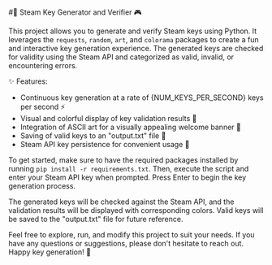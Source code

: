 
#🔑 Steam Key Generator and Verifier 🎮

This project allows you to generate and verify Steam keys using Python. It leverages the `requests`, `random`, `art`, and `colorama` packages to create a fun and interactive key generation experience. The generated keys are checked for validity using the Steam API and categorized as valid, invalid, or encountering errors.

✨ Features:
- Continuous key generation at a rate of {NUM_KEYS_PER_SECOND} keys per second ⚡️
- Visual and colorful display of key validation results 🌈
- Integration of ASCII art for a visually appealing welcome banner 🌟
- Saving of valid keys to an "output.txt" file 📝
- Steam API key persistence for convenient usage 🔑

To get started, make sure to have the required packages installed by running `pip install -r requirements.txt`. Then, execute the script and enter your Steam API key when prompted. Press Enter to begin the key generation process.

The generated keys will be checked against the Steam API, and the validation results will be displayed with corresponding colors. Valid keys will be saved to the "output.txt" file for future reference.

Feel free to explore, run, and modify this project to suit your needs. If you have any questions or suggestions, please don't hesitate to reach out. Happy key generation! 🚀
